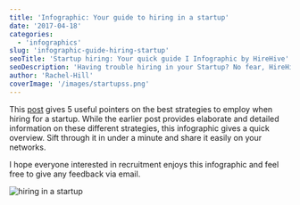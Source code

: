 ```yaml
---
title: 'Infographic: Your guide to hiring in a startup'
date: '2017-04-18'
categories:
  - 'infographics'
slug: 'infographic-guide-hiring-startup'
seoTitle: 'Startup hiring: Your quick guide I Infographic by HireHive'
seoDescription: 'Having trouble hiring in your Startup? No fear, HireHive is here! Have a quick look at our Infographic for 5 of the best tips on startup hiring.'
author: 'Rachel-Hill'
coverImage: '/images/startupss.png'
---
```


This [post](http://hirehive.io/blog/guide-hiring-startups/) gives 5 useful pointers on the best strategies to employ when hiring for a startup. While the earlier post provides elaborate and detailed information on these different strategies, this infographic gives a quick overview. Sift through it in under a minute and share it easily on your networks.

I hope everyone interested in recruitment enjoys this infographic and feel free to give any feedback via email.

![hiring in a startup](/images/hiring-in-a-startup.png)
